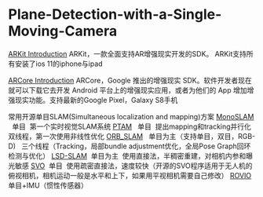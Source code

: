 # Plane-Detection-with-a-Single-Moving-Camera

[ARKit Introduction](https://www.youtube.com/watch?v=LLRweyZ1KpA)
ARKit，一款全面支持AR增强现实开发的SDK。 ARKit支持所有安装了ios 11的iphone与ipad

[ARCore Introduction](https://www.youtube.com/watch?v=ttdPqly4OF8)
ARCore，Google 推出的增强现实 SDK。软件开发者现在就可以下载它去开发 Android 平台上的增强现实应用，或者为他们的 App 增加增强现实功能。支持最新的Google Pixel，Galaxy S8手机

常用开源单目SLAM(Simultaneous localization and mapping)方案
[MonoSLAM](https://github.com/hanmekim/SceneLib2)   单目  第一个实时视觉SLAM系统
[PTAM](https://github.com/Oxford-PTAM/PTAM-GPL)   单目  提出mapping和tracking并行化双线程，第一次使用非线性优化
[ORB_SLAM](https://webdiis.unizar.es/~raulmur/orbslam/)   单目为主（支持单目，双目，RGB-D)   三个线程（Tracking，局部bundle adjustment优化，全局Pose Graph回环检测与优化）
[LSD-SLAM](https://vision.in.tum.de/research/vslam/lsdslam)  单目为主  使用直接法，半稠密重建，对相机内参和曝光敏感
[SVO](https://github.com/uzh-rpg/rpg_svo)  单目  使用疏密直接法，速度较快（开源的SVO程序适用于无人机的俯视相机，相机运动一般是水平和上下，如果用平视相机需要自己修改）
[ROVIO](https://github.com/ethz-asl/rovio)   单目+IMU（惯性传感器）
